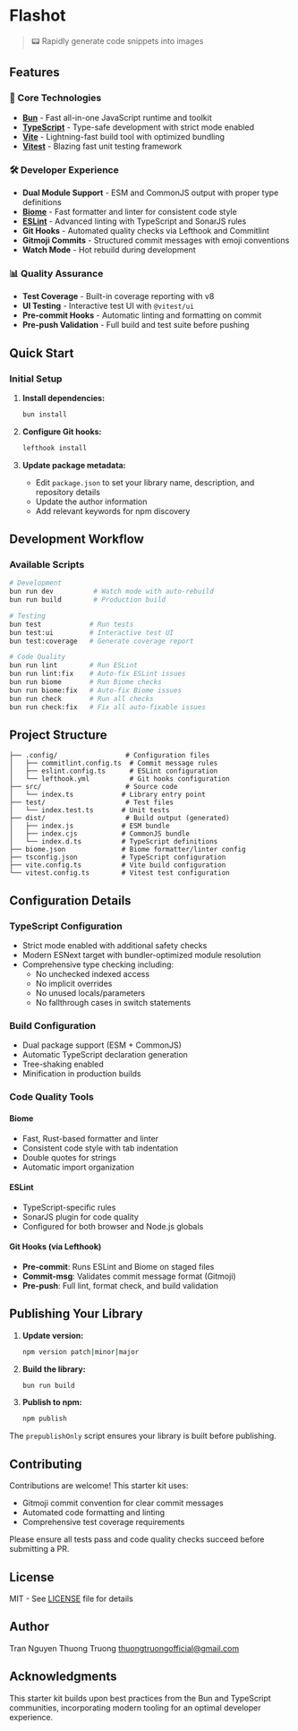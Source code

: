 # Flashot

> 📟 Rapidly generate code snippets into images

## Features

### 🚀 Core Technologies

- **[Bun](https://bun.sh)** - Fast all-in-one JavaScript runtime and toolkit
- **[TypeScript](https://www.typescriptlang.org/)** - Type-safe development with strict mode enabled
- **[Vite](https://vitejs.dev/)** - Lightning-fast build tool with optimized bundling
- **[Vitest](https://vitest.dev/)** - Blazing fast unit testing framework

### 🛠️ Developer Experience

- **Dual Module Support** - ESM and CommonJS output with proper type definitions
- **[Biome](https://biomejs.dev/)** - Fast formatter and linter for consistent code style
- **[ESLint](https://eslint.org/)** - Advanced linting with TypeScript and SonarJS rules
- **Git Hooks** - Automated quality checks via Lefthook and Commitlint
- **Gitmoji Commits** - Structured commit messages with emoji conventions
- **Watch Mode** - Hot rebuild during development

### 📊 Quality Assurance

- **Test Coverage** - Built-in coverage reporting with v8
- **UI Testing** - Interactive test UI with `@vitest/ui`
- **Pre-commit Hooks** - Automatic linting and formatting on commit
- **Pre-push Validation** - Full build and test suite before pushing

## Quick Start

### Initial Setup

1. **Install dependencies:**

   ```bash
   bun install
   ```

2. **Configure Git hooks:**

   ```bash
   lefthook install
   ```

3. **Update package metadata:**
   - Edit `package.json` to set your library name, description, and repository details
   - Update the author information
   - Add relevant keywords for npm discovery

## Development Workflow

### Available Scripts

```bash
# Development
bun run dev          # Watch mode with auto-rebuild
bun run build        # Production build

# Testing
bun test            # Run tests
bun test:ui         # Interactive test UI
bun test:coverage   # Generate coverage report

# Code Quality
bun run lint        # Run ESLint
bun run lint:fix    # Auto-fix ESLint issues
bun run biome       # Run Biome checks
bun run biome:fix   # Auto-fix Biome issues
bun run check       # Run all checks
bun run check:fix   # Fix all auto-fixable issues
```

## Project Structure

```
├── .config/                 # Configuration files
│   ├── commitlint.config.ts  # Commit message rules
│   ├── eslint.config.ts      # ESLint configuration
│   └── lefthook.yml          # Git hooks configuration
├── src/                     # Source code
│   └── index.ts            # Library entry point
├── test/                    # Test files
│   └── index.test.ts       # Unit tests
├── dist/                    # Build output (generated)
│   ├── index.js            # ESM bundle
│   ├── index.cjs           # CommonJS bundle
│   └── index.d.ts          # TypeScript definitions
├── biome.json              # Biome formatter/linter config
├── tsconfig.json           # TypeScript configuration
├── vite.config.ts          # Vite build configuration
└── vitest.config.ts        # Vitest test configuration
```

## Configuration Details

### TypeScript Configuration

- Strict mode enabled with additional safety checks
- Modern ESNext target with bundler-optimized module resolution
- Comprehensive type checking including:
  - No unchecked indexed access
  - No implicit overrides
  - No unused locals/parameters
  - No fallthrough cases in switch statements

### Build Configuration

- Dual package support (ESM + CommonJS)
- Automatic TypeScript declaration generation
- Tree-shaking enabled
- Minification in production builds

### Code Quality Tools

#### Biome

- Fast, Rust-based formatter and linter
- Consistent code style with tab indentation
- Double quotes for strings
- Automatic import organization

#### ESLint

- TypeScript-specific rules
- SonarJS plugin for code quality
- Configured for both browser and Node.js globals

#### Git Hooks (via Lefthook)

- **Pre-commit**: Runs ESLint and Biome on staged files
- **Commit-msg**: Validates commit message format (Gitmoji)
- **Pre-push**: Full lint, format check, and build validation

## Publishing Your Library

1. **Update version:**

   ```bash
   npm version patch|minor|major
   ```

2. **Build the library:**

   ```bash
   bun run build
   ```

3. **Publish to npm:**
   ```bash
   npm publish
   ```

The `prepublishOnly` script ensures your library is built before publishing.

## Contributing

Contributions are welcome! This starter kit uses:

- Gitmoji commit convention for clear commit messages
- Automated code formatting and linting
- Comprehensive test coverage requirements

Please ensure all tests pass and code quality checks succeed before submitting a PR.

## License

MIT - See [LICENSE](./LICENSE) file for details

## Author

Tran Nguyen Thuong Truong <thuongtruongofficial@gmail.com>

## Acknowledgments

This starter kit builds upon best practices from the Bun and TypeScript communities, incorporating modern tooling for an optimal developer experience.
